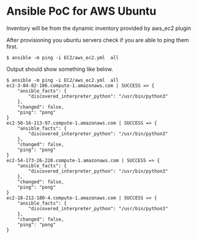 # Ansible PoC for AWS Ubuntu

Inventory will be from the dynamic inventory provided by aws_ec2 plugin

After provisioning you ubuntu servers check if you are able to ping them first.

```
$ ansible -m ping -i EC2/aws_ec2.yml  all    
```

Output should show something like below.

```
$ ansible -m ping -i EC2/aws_ec2.yml  all                         
ec2-3-84-82-186.compute-1.amazonaws.com | SUCCESS => {
    "ansible_facts": {
        "discovered_interpreter_python": "/usr/bin/python3"
    },
    "changed": false,
    "ping": "pong"
}
ec2-50-16-113-97.compute-1.amazonaws.com | SUCCESS => {
    "ansible_facts": {
        "discovered_interpreter_python": "/usr/bin/python3"
    },
    "changed": false,
    "ping": "pong"
}
ec2-54-173-26-220.compute-1.amazonaws.com | SUCCESS => {
    "ansible_facts": {
        "discovered_interpreter_python": "/usr/bin/python3"
    },
    "changed": false,
    "ping": "pong"
}
ec2-18-212-180-4.compute-1.amazonaws.com | SUCCESS => {
    "ansible_facts": {
        "discovered_interpreter_python": "/usr/bin/python3"
    },
    "changed": false,
    "ping": "pong"
}
```